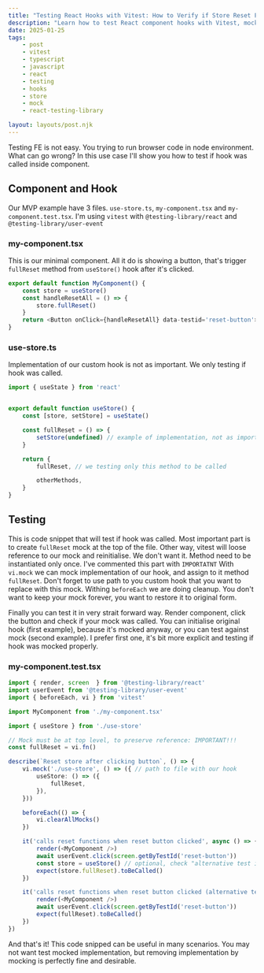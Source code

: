 ```yaml
---
title: "Testing React Hooks with Vitest: How to Verify if Store Reset Function Was Called"
description: "Learn how to test React component hooks with Vitest, mock store functions, and verify function calls using Testing Library. Complete example with TypeScript."
date: 2025-01-25
tags:
    - post
    - vitest
    - typescript
    - javascript
    - react
    - testing
    - hooks
    - store
    - mock
    - react-testing-library

layout: layouts/post.njk
---
```


Testing FE is not easy. You trying to run browser code in node environment. What can go wrong?
In this use case I'll show you how to test if hook was called inside component.


## Component and Hook

Our MVP example have 3 files. `use-store.ts`, `my-component.tsx` and `my-component.test.tsx`.
I'm using `vitest` with `@testing-library/react` and `@testing-library/user-event`


### my-component.tsx

This is our minimal component. All it do is showing a button, that's trigger `fullReset` method from `useStore()` hook after it's clicked.

```typescript
export default function MyComponent() {
    const store = useStore()
    const handleResetAll = () => {
        store.fullReset()
    }
    return <Button onClick={handleResetAll} data-testid='reset-button'>Reset all</Button>
}
```

### use-store.ts

Implementation of our custom hook is not as important. We only testing if hook was called.

```typescript
import { useState } from 'react'


export default function useStore() {
    const [store, setStore] = useState()

    const fullReset = () => {
        setStore(undefined) // example of implementation, not as important in our example
    }

    return {
        fullReset, // we testing only this method to be called

        otherMethods,
    }
}
```

## Testing

This is code snippet that will test if hook was called.
Most important part is to create `fullReset` mock at the top of the file. Other way, vitest will loose reference to our mock and reinitialise. We don't want it. Method need to be instantiated only once. I've commented this part with `IMPORTATNT`
With `vi.mock` we can mock implementation of our hook, and assign to it method `fullReset`. Don't forget to use path to you custom hook that you want to replace with this mock.
Withing `beforeEach` we are doing cleanup. You don't want to keep your mock forever, you want to restore it to original form.

Finally you can test it in very strait forward way. Render component, click the button and check if your mock was called.
You can initialise original hook (first example), because it's mocked anyway, or you can test against mock (second example). I prefer first one, it's bit more explicit and testing if hook was mocked properly.

### my-component.test.tsx

```typescript
import { render, screen  } from '@testing-library/react'
import userEvent from '@testing-library/user-event'
import { beforeEach, vi } from 'vitest'

import MyComponent from './my-component.tsx'

import { useStore } from './use-store'

// Mock must be at top level, to preserve reference: IMPORTANT!!!
const fullReset = vi.fn()

describe(`Reset store after clicking button`, () => {
	vi.mock('./use-store', () => ({ // path to file with our hook
		useStore: () => ({
			fullReset,
		}),
	}))

	beforeEach(() => {
		vi.clearAllMocks()
	})

	it('calls reset functions when reset button clicked', async () => {
		render(<MyComponent />)
		await userEvent.click(screen.getByTestId('reset-button'))
		const store = useStore() // optional, check "alternative test implementation" bellow
		expect(store.fullReset).toBeCalled()
	})

	it('calls reset functions when reset button clicked (alternative test implementation)', async () => {
		render(<MyComponent />)
		await userEvent.click(screen.getByTestId('reset-button'))
		expect(fullReset).toBeCalled()
	})
})
```


And that's it! This code snipped can be useful in many scenarios. You may not want test mocked implementation, but removing implementation by mocking is perfectly fine and desirable.


